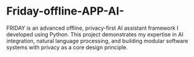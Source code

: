 # Friday-offline-APP-AI-
FRIDAY is an advanced offline, privacy-first AI assistant framework I developed using Python. This project demonstrates my expertise in AI integration, natural language processing, and building modular software systems with privacy as a core design principle.
